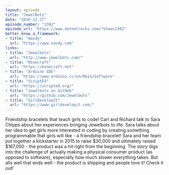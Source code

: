 ```yaml
---
layout: episode
title: "JewelBots"
date: "2016-12-27"
episode_number: "1392"
episode_url: "https://www.dotnetrocks.com/?show=1392"
better_know_a_framework:
- title: "Navdy"
  url: "https://www.navdy.com"
links:
- title: "Jewelbots"
  url: "http://www.jewelbots.com/"
- title: "Minecraft"
  url: "https://minecraft.net"
- title: "Arduino IDE"
  url: "https://www.arduino.cc/en/Main/Software"
- title: "ScriptEd"
  url: "https://scripted.org/"
- title: "Jewelbots on GitHub"
  url: "https://github.com/Jewelbots"
- title: "GirlDevelopIt"
  url: "https://www.girldevelopit.com/"
---
```


Friendship bracelets that teach girls to code! Carl and Richard talk to Sara Chipps about her experiences bringing Jewelbots to life. Sara talks about her idea to get girls more interested in coding by creating something programmable that girls will like - a friendship bracelet! Sara and her team put together a kickstarter in 2015 to raise $30,000 and ultimately raised $167,000 - the product was a hit right from the beginning. The story digs into the challenge of actually making a physical consumer product (as opposed to software), especially how much slower everything takes. But alls well that ends well - the product is shipping and people love it! Check it out!
